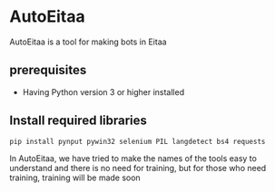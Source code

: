 # AutoEitaa
AutoEitaa is a tool for making bots in Eitaa 

## prerequisites
- Having Python version 3 or higher installed

## Install required libraries
```cmd
pip install pynput pywin32 selenium PIL langdetect bs4 requests
```

In AutoEitaa, we have tried to make the names of the tools easy to understand and there is no need for training, but for those who need training, training will be made soon
